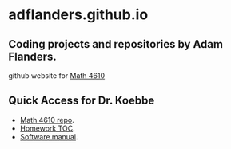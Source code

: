 # adflanders.github.io
## Coding projects and repositories by Adam Flanders.
github website for [Math 4610](https://github.com/adflanders)

## Quick Access for Dr. Koebbe 
* [Math 4610 repo](https://github.com/adflanders/math4610).
* [Homework TOC](https://github.com/adflanders/math4610/tree/master/hw_toc).
* [Software manual](https://github.com/adflanders/math4610/tree/master/Software-Manual).
